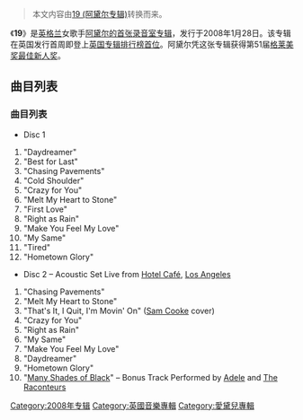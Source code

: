 > 本文内容由[19 \(阿黛尔专辑\)](https://zh.wikipedia.org/wiki/19_\(阿黛尔专辑\))转换而来。


《**19**》是[英格兰](../Page/英格兰.md "wikilink")女歌手[阿黛尔的首张](https://zh.wikipedia.org/wiki/阿黛尔 "wikilink")[录音室专辑](https://zh.wikipedia.org/wiki/录音室专辑 "wikilink")，发行于2008年1月28日。该专辑在英国发行首周即登上[英国专辑排行榜首位](https://zh.wikipedia.org/wiki/英国专辑排行榜 "wikilink")。阿黛尔凭这张专辑获得第51届[格莱美奖](https://zh.wikipedia.org/wiki/格莱美奖 "wikilink")[最佳新人奖](../Page/格莱美奖最佳新人.md "wikilink")。

## 曲目列表

### 曲目列表

  - Disc 1

<!-- end list -->

1.  "Daydreamer"
2.  "Best for Last"
3.  "Chasing Pavements"
4.  "Cold Shoulder"
5.  "Crazy for You"
6.  "Melt My Heart to Stone"
7.  "First Love"
8.  "Right as Rain"
9.  "Make You Feel My Love"
10. "My Same"
11. "Tired"
12. "Hometown Glory"

<!-- end list -->

  - Disc 2 – Acoustic Set Live from [Hotel Café](https://zh.wikipedia.org/wiki/Hotel_Café "wikilink"), [Los Angeles](https://zh.wikipedia.org/wiki/Los_Angeles "wikilink")

<!-- end list -->

1.  "Chasing Pavements"
2.  "Melt My Heart to Stone"
3.  "That's It, I Quit, I'm Movin' On" ([Sam Cooke](https://zh.wikipedia.org/wiki/Sam_Cooke "wikilink") cover)
4.  "Crazy for You"
5.  "Right as Rain"
6.  "My Same"
7.  "Make You Feel My Love"
8.  "Daydreamer"
9.  "Hometown Glory"
10. "[Many Shades of Black](https://zh.wikipedia.org/wiki/Many_Shades_of_Black "wikilink")" – Bonus Track Performed by [Adele](https://zh.wikipedia.org/wiki/Adele "wikilink") and [The Raconteurs](https://zh.wikipedia.org/wiki/The_Raconteurs "wikilink")

[Category:2008年专辑](https://zh.wikipedia.org/wiki/Category:2008年专辑 "wikilink") [Category:英國音樂專輯](https://zh.wikipedia.org/wiki/Category:英國音樂專輯 "wikilink") [Category:愛黛兒專輯](https://zh.wikipedia.org/wiki/Category:愛黛兒專輯 "wikilink")